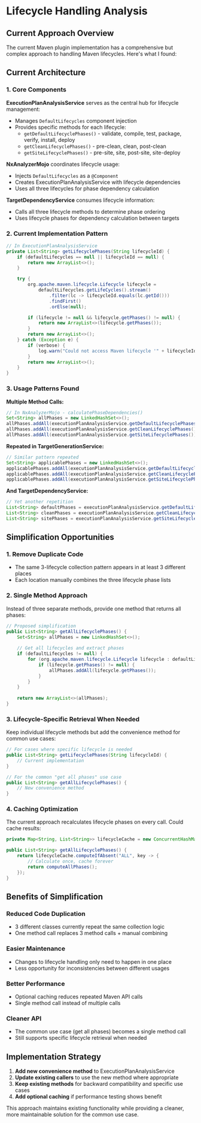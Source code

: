 # Lifecycle Handling Analysis

## Current Approach Overview

The current Maven plugin implementation has a comprehensive but complex approach to handling Maven lifecycles. Here's what I found:

## Current Architecture

### 1. Core Components

**ExecutionPlanAnalysisService** serves as the central hub for lifecycle management:
- Manages `DefaultLifecycles` component injection
- Provides specific methods for each lifecycle:
  - `getDefaultLifecyclePhases()` - validate, compile, test, package, verify, install, deploy
  - `getCleanLifecyclePhases()` - pre-clean, clean, post-clean  
  - `getSiteLifecyclePhases()` - pre-site, site, post-site, site-deploy

**NxAnalyzerMojo** coordinates lifecycle usage:
- Injects `DefaultLifecycles` as a `@Component`
- Creates ExecutionPlanAnalysisService with lifecycle dependencies
- Uses all three lifecycles for phase dependency calculation

**TargetDependencyService** consumes lifecycle information:
- Calls all three lifecycle methods to determine phase ordering
- Uses lifecycle phases for dependency calculation between targets

### 2. Current Implementation Pattern

```java
// In ExecutionPlanAnalysisService
private List<String> getLifecyclePhases(String lifecycleId) {
    if (defaultLifecycles == null || lifecycleId == null) {
        return new ArrayList<>();
    }

    try {
        org.apache.maven.lifecycle.Lifecycle lifecycle =
            defaultLifecycles.getLifeCycles().stream()
                .filter(lc -> lifecycleId.equals(lc.getId()))
                .findFirst()
                .orElse(null);

        if (lifecycle != null && lifecycle.getPhases() != null) {
            return new ArrayList<>(lifecycle.getPhases());
        }
        return new ArrayList<>();
    } catch (Exception e) {
        if (verbose) {
            log.warn("Could not access Maven lifecycle '" + lifecycleId + "': " + e.getMessage());
        }
        return new ArrayList<>();
    }
}
```

### 3. Usage Patterns Found

**Multiple Method Calls:**
```java
// In NxAnalyzerMojo - calculatePhaseDependencies()
Set<String> allPhases = new LinkedHashSet<>();
allPhases.addAll(executionPlanAnalysisService.getDefaultLifecyclePhases());
allPhases.addAll(executionPlanAnalysisService.getCleanLifecyclePhases());
allPhases.addAll(executionPlanAnalysisService.getSiteLifecyclePhases());
```

**Repeated in TargetGenerationService:**
```java
// Similar pattern repeated
Set<String> applicablePhases = new LinkedHashSet<>();
applicablePhases.addAll(executionPlanAnalysisService.getDefaultLifecyclePhases());
applicablePhases.addAll(executionPlanAnalysisService.getCleanLifecyclePhases());
applicablePhases.addAll(executionPlanAnalysisService.getSiteLifecyclePhases());
```

**And TargetDependencyService:**
```java
// Yet another repetition
List<String> defaultPhases = executionPlanAnalysisService.getDefaultLifecyclePhases();
List<String> cleanPhases = executionPlanAnalysisService.getCleanLifecyclePhases();
List<String> sitePhases = executionPlanAnalysisService.getSiteLifecyclePhases();
```

## Simplification Opportunities

### 1. **Remove Duplicate Code**
- The same 3-lifecycle collection pattern appears in at least 3 different places
- Each location manually combines the three lifecycle phase lists

### 2. **Single Method Approach**
Instead of three separate methods, provide one method that returns all phases:

```java
// Proposed simplification
public List<String> getAllLifecyclePhases() {
    Set<String> allPhases = new LinkedHashSet<>();
    
    // Get all lifecycles and extract phases
    if (defaultLifecycles != null) {
        for (org.apache.maven.lifecycle.Lifecycle lifecycle : defaultLifecycles.getLifeCycles()) {
            if (lifecycle.getPhases() != null) {
                allPhases.addAll(lifecycle.getPhases());
            }
        }
    }
    
    return new ArrayList<>(allPhases);
}
```

### 3. **Lifecycle-Specific Retrieval When Needed**
Keep individual lifecycle methods but add the convenience method for common use cases:

```java
// For cases where specific lifecycle is needed
public List<String> getLifecyclePhases(String lifecycleId) {
    // Current implementation
}

// For the common "get all phases" use case  
public List<String> getAllLifecyclePhases() {
    // New convenience method
}
```

### 4. **Caching Optimization**
The current approach recalculates lifecycle phases on every call. Could cache results:

```java
private Map<String, List<String>> lifecycleCache = new ConcurrentHashMap<>();

public List<String> getAllLifecyclePhases() {
    return lifecycleCache.computeIfAbsent("ALL", key -> {
        // Calculate once, cache forever
        return computeAllPhases();
    });
}
```

## Benefits of Simplification

### **Reduced Code Duplication**
- 3 different classes currently repeat the same collection logic
- One method call replaces 3 method calls + manual combining

### **Easier Maintenance**  
- Changes to lifecycle handling only need to happen in one place
- Less opportunity for inconsistencies between different usages

### **Better Performance**
- Optional caching reduces repeated Maven API calls
- Single method call instead of multiple calls

### **Cleaner API**
- The common use case (get all phases) becomes a single method call
- Still supports specific lifecycle retrieval when needed

## Implementation Strategy

1. **Add new convenience method** to ExecutionPlanAnalysisService
2. **Update existing callers** to use the new method where appropriate
3. **Keep existing methods** for backward compatibility and specific use cases
4. **Add optional caching** if performance testing shows benefit

This approach maintains existing functionality while providing a cleaner, more maintainable solution for the common use case.